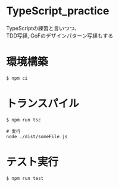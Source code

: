 # TypeScript_practice
TypeScriptの練習と言いつつ、  
TDD写経, GoFのデザインパターン写経もする

# 環境構築
```
$ npm ci
```

# トランスパイル
```
$ npm run tsc

# 実行
node ./dist/someFile.js
```

# テスト実行
```
$ npm run test
```